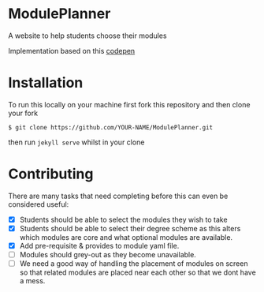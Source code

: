 # ModulePlanner

A website to help students choose their modules

Implementation based on this [codepen](http://codepen.io/alcarney/pen/VaYYgp?editors=1111)

Installation
============

To run this locally on your machine first fork this repository and then clone your fork
```
$ git clone https://github.com/YOUR-NAME/ModulePlanner.git
```
then run `jekyll serve` whilst in your clone

Contributing
============

There are many tasks that need completing before this can even be considered
useful:

  - [x] Students should be able to select the modules they wish to take
  - [x] Students should be able to select their degree scheme as this alters
        which modules are core and what optional modules are available.
  - [x] Add pre-requisite & provides to module yaml file.
  - [ ] Modules should grey-out as they become unavailable.
  - [ ] We need a good way of handling the placement of modules on screen
        so that related modules are placed near each other so that we dont have
        a mess.
